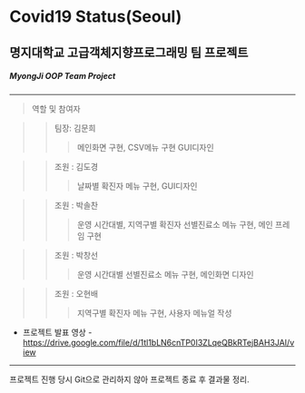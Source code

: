 # Covid19 Status(Seoul)
## 명지대학교 고급객체지향프로그래밍 팀 프로젝트
##### MyongJi OOP Team Project
<hr/>

>역할 및 참여자

>>팀장: 김문희   
>>>메인화면 구현, CSV메뉴 구현 GUI디자인  

>>조원 : 김도경  
>>>날짜별 확진자 메뉴 구현, GUI디자인

>>조원 : 박솔찬  
>>>운영 시간대별, 지역구별 확진자 선별진료소 메뉴 구현, 메인 프레임 구현

>>조원 : 박창선  
>>>운영 시간대별 선별진료소 메뉴 구현, 메인화면 디자인

>>조원 : 오현배  
>>>지역구별 확진자 메뉴 구현, 사용자 메뉴얼 작성


- 프로젝트 발표 영상 - https://drive.google.com/file/d/1tl1bLN6cnTP0I3ZLqeQBkRTejBAH3JAI/view
<hr/>

프로젝트 진행 당시 Git으로 관리하지 않아 프로젝트 종료 후 결과물 정리.

